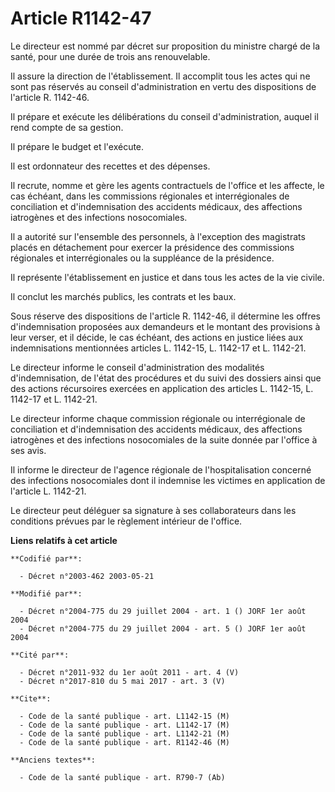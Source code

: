 # Article R1142-47

Le directeur est nommé par décret sur proposition du ministre chargé de la santé, pour une durée de trois ans renouvelable.

Il assure la direction de l'établissement. Il accomplit tous les actes qui ne sont pas réservés au conseil d'administration
en vertu des dispositions de l'article R. 1142-46.

Il prépare et exécute les délibérations du conseil d'administration, auquel il rend compte de sa gestion.

Il prépare le budget et l'exécute.

Il est ordonnateur des recettes et des dépenses.

Il recrute, nomme et gère les agents contractuels de l'office et les affecte, le cas échéant, dans les commissions régionales
et interrégionales de conciliation et d'indemnisation des accidents médicaux, des affections iatrogènes et des infections
nosocomiales.

Il a autorité sur l'ensemble des personnels, à l'exception des magistrats placés en détachement pour exercer la présidence
des commissions régionales et interrégionales ou la suppléance de la présidence.

Il représente l'établissement en justice et dans tous les actes de la vie civile.

Il conclut les marchés publics, les contrats et les baux.

Sous réserve des dispositions de l'article R. 1142-46, il détermine les offres d'indemnisation proposées aux demandeurs et le
montant des provisions à leur verser, et il décide, le cas échéant, des actions en justice liées aux indemnisations
mentionnées articles L. 1142-15, L. 1142-17 et L. 1142-21.

Le directeur informe le conseil d'administration des modalités d'indemnisation, de l'état des procédures et du suivi des
dossiers ainsi que des actions récursoires exercées en application des articles L. 1142-15, L. 1142-17 et L. 1142-21.

Le directeur informe chaque commission régionale ou interrégionale de conciliation et d'indemnisation des accidents médicaux,
des affections iatrogènes et des infections nosocomiales de la suite donnée par l'office à ses avis.

Il informe le directeur de l'agence régionale de l'hospitalisation concerné des infections nosocomiales dont il indemnise les
victimes en application de l'article L. 1142-21.

Le directeur peut déléguer sa signature à ses collaborateurs dans les conditions prévues par le règlement intérieur de
l'office.

**Liens relatifs à cet article**

	**Codifié par**:

	  - Décret n°2003-462 2003-05-21

	**Modifié par**:

	  - Décret n°2004-775 du 29 juillet 2004 - art. 1 () JORF 1er août 2004
	  - Décret n°2004-775 du 29 juillet 2004 - art. 5 () JORF 1er août 2004

	**Cité par**:

	  - Décret n°2011-932 du 1er août 2011 - art. 4 (V)
	  - Décret n°2017-810 du 5 mai 2017 - art. 3 (V)

	**Cite**:

	  - Code de la santé publique - art. L1142-15 (M)
	  - Code de la santé publique - art. L1142-17 (M)
	  - Code de la santé publique - art. L1142-21 (M)
	  - Code de la santé publique - art. R1142-46 (M)

	**Anciens textes**:

	  - Code de la santé publique - art. R790-7 (Ab)
